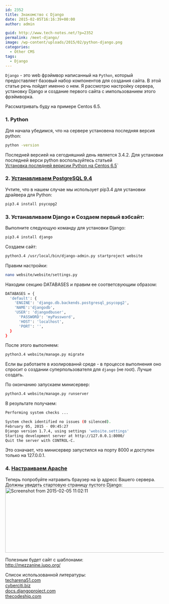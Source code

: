 ```yaml
---
id: 2352
title: Знакомство с Django
date: 2015-02-05T16:16:39+00:00
author: admin

guid: http://www.tech-notes.net/?p=2352
permalink: /meet-django/
image: /wp-content/uploads/2015/02/python-django.png
categories:
  - Other CMS
tags:
  - Django
---
```

`Django` - это web фрэймвор написанный на `Python`, который предоставляет базовый набор компонентов для создания сайта. В этой статье речь пойдет именно о нем. Я рассмотрю настройку сервера, установку Django и создание первого сайта с импользованием этого фрэймворка.

Рассматривать буду на примере Centos 6.5.

### 1. Python

Для начала убедимся, что на сервере установена последняя версия python:

```bash
python -version
```

Последней версией на сегодняшний день является 3.4.2. Для установки последней верси python воспользуйтесь статьей  
[Установка последней верисии Python на Centos 6.5](/install-python-centos6-5/)`

### 2. [Устанавливаем PostgreSQL 9.4](http://www.tech-notes.net/postgresql-9-4-on-centos-6-5/)

Учтите, что в нашем случае мы использует pip3.4 для установки драйвера для Python:

```bash
pip3.4 install psycopg2
```

### 3. Устанавливаем Django и Создаем первый вэбсайт:

Выполните следующую команду для установки Django:

```bash
pip3.4 install django
```

Создаем сайт:

```bash
python3.4 /usr/local/bin/django-admin.py startproject website
```

Правим настройки:

```bash
nano website/website/settings.py
```

Находим секцию DATABASES и правим ее соответсвующим образом:

```bash
DATABASES = {
  'default': {
    'ENGINE': 'django.db.backends.postgresql_psycopg2',
    'NAME':'djangodb',
    'USER': 'djangodbuser',
      'PASSWORD': 'myPassword',
      'HOST': 'localhost',                      
      'PORT': '',
  }
}
```


После этого выполняем:

```bash
python3.4 website/manage.py migrate
```

Если вы работаете в изолированнй среде - в процессе выполнения оно спросит о создании суперпользователя для `django` (не root). Лучше создать.

По окончанию запускаем минисервер:

```bash
python3.4 website/manage.py runserver
```

В результате получаем:

```bash
Performing system checks ...

System check identified no issues (0 silenced).  
February 05, 2015 - 09:45:27  
Django version 1.7.4, using settings 'website.settings'  
Starting development server at http://127.0.0.1:8000/  
Quit the server with CONTROL-C.
```

Это означает, что минисервер запустился на порту 8000 и доступен только на 127.0.0.1.

### 4. [Настраиваем Apache](http://www.tech-notes.net/configure-apache-for-python-3-4-centos-6-5/)

Теперь попробуйте натравить браузер на ip адресс Вашего сервера. Должны увидеть стартовую страницу пустого Django:  
[<img src="/wp-content/uploads/2015/02/Screenshot-from-2015-02-05-110211.png" alt="Screenshot from 2015-02-05 11:02:11" width="921" height="207" class="aligncenter size-full wp-image-2359" srcset="/wp-content/uploads/2015/02/Screenshot-from-2015-02-05-110211.png 921w, /wp-content/uploads/2015/02/Screenshot-from-2015-02-05-110211-170x38.png 170w, /wp-content/uploads/2015/02/Screenshot-from-2015-02-05-110211-300x67.png 300w" sizes="(max-width: 921px) 100vw, 921px" />](/wp-content/uploads/2015/02/Screenshot-from-2015-02-05-110211.png)

Полезным будет сайт с шаблонами:  
<a href="http://mezzanine.jupo.org/" target="_blank">http://mezzanine.jupo.org/</a>

Список использованной литературы:  
<a href="http://techarena51.com/index.php/install-django-1-7-on-linux/" target="_blank">techarena51.com</a>  
<a href="http://www.cyberciti.biz/faq/howto-add-postgresql-user-account/" target="_blank">cyberciti.biz</a>  
<a href="https://docs.djangoproject.com/en/1.7/howto/deployment/wsgi/modwsgi/" target="_blank">docs.djangoproject.com</a>  
<a href="http://thecodeship.com/deployment/deploy-django-apache-virtualenv-and-mod_wsgi/" target="_blank">thecodeship.com</a>
